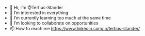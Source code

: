 - 👋 Hi, I’m @Tertius-Stander
- 👀 I’m interested in everything
- 🌱 I’m currently learning too much at the same time
- 💞️ I’m looking to collaborate on opportunities 
- 📫 How to reach me https://www.linkedin.com/in/tertius-stander/

<!---
Tertius-Stander/Tertius-Stander is a ✨ special ✨ repository because its `README.md` (this file) appears on your GitHub profile.
You can click the Preview link to take a look at your changes.
--->
